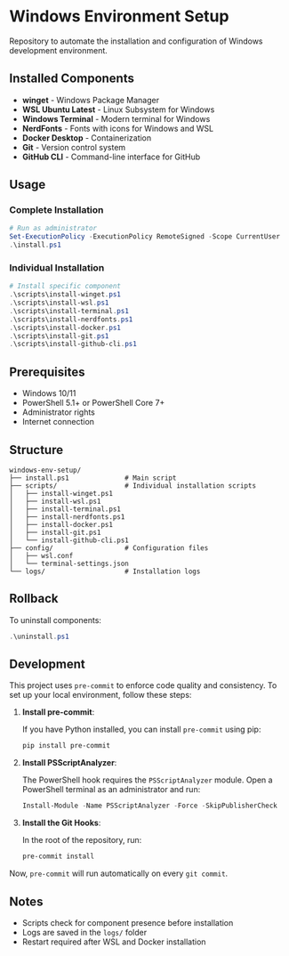 # Windows Environment Setup

Repository to automate the installation and configuration of Windows development environment.

## Installed Components

- **winget** - Windows Package Manager
- **WSL Ubuntu Latest** - Linux Subsystem for Windows
- **Windows Terminal** - Modern terminal for Windows
- **NerdFonts** - Fonts with icons for Windows and WSL
- **Docker Desktop** - Containerization
- **Git** - Version control system
- **GitHub CLI** - Command-line interface for GitHub

## Usage

### Complete Installation
```powershell
# Run as administrator
Set-ExecutionPolicy -ExecutionPolicy RemoteSigned -Scope CurrentUser
.\install.ps1
```

### Individual Installation
```powershell
# Install specific component
.\scripts\install-winget.ps1
.\scripts\install-wsl.ps1
.\scripts\install-terminal.ps1
.\scripts\install-nerdfonts.ps1
.\scripts\install-docker.ps1
.\scripts\install-git.ps1
.\scripts\install-github-cli.ps1
```

## Prerequisites

- Windows 10/11
- PowerShell 5.1+ or PowerShell Core 7+
- Administrator rights
- Internet connection

## Structure

```
windows-env-setup/
├── install.ps1              # Main script
├── scripts/                 # Individual installation scripts
│   ├── install-winget.ps1
│   ├── install-wsl.ps1
│   ├── install-terminal.ps1
│   ├── install-nerdfonts.ps1
│   ├── install-docker.ps1
│   ├── install-git.ps1
│   └── install-github-cli.ps1
├── config/                  # Configuration files
│   ├── wsl.conf
│   └── terminal-settings.json
└── logs/                    # Installation logs
```

## Rollback

To uninstall components:
```powershell
.\uninstall.ps1
```

## Development

This project uses `pre-commit` to enforce code quality and consistency. To set up your local environment, follow these steps:

1.  **Install pre-commit**:

    If you have Python installed, you can install `pre-commit` using pip:
    ```bash
    pip install pre-commit
    ```

2.  **Install PSScriptAnalyzer**:

    The PowerShell hook requires the `PSScriptAnalyzer` module. Open a PowerShell terminal as an administrator and run:
    ```powershell
    Install-Module -Name PSScriptAnalyzer -Force -SkipPublisherCheck
    ```

3.  **Install the Git Hooks**:

    In the root of the repository, run:
    ```bash
    pre-commit install
    ```

Now, `pre-commit` will run automatically on every `git commit`.

## Notes

- Scripts check for component presence before installation
- Logs are saved in the `logs/` folder
- Restart required after WSL and Docker installation
